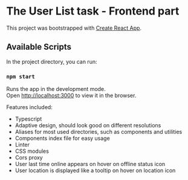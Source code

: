 # The User List task - Frontend part

This project was bootstrapped with [Create React App](https://github.com/facebook/create-react-app).

## Available Scripts

In the project directory, you can run:

### `npm start`

Runs the app in the development mode.\
Open [http://localhost:3000](http://localhost:3000) to view it in the browser.

Features included:
* Typescript
* Adaptive design, should look good on different resolutions
* Aliases for most used directories, such as components and utilities
* Components index file for easy usage
* Linter
* CSS modules
* Cors proxy
* User last time online appears on hover on offline status icon
* User location is displayed like a tooltip on hover on location icon
